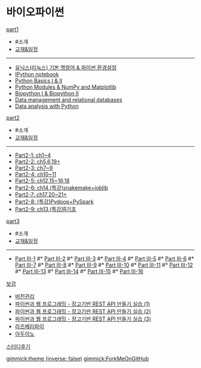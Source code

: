 # 바이오파이썬

[part1]()

  * #소개
  * [교재&일정](doc/part1/intro.md)
  ----------
  * [유닉스(리눅스) 기본 명령어 & 파이썬 환경설정](doc/part1/d01.md)
  * [IPython notebook](doc/part1/d02.md)
  * [Python Basics I & II](doc/part1/d03.md)
  * [Python Modules & NumPy and Matplotlib](doc/part1/d04.md)
  * [Biopython I & Biopython II](doc/part1/d05.md)
  * [Data  management and relational databases](doc/part1/d06.md)
  * [Data analysis with Python](doc/part1/d07.md)

[part2]()

  * #소개
  * [교재&일정](doc/part2/intro.md)
  ----------
  * [Part2-1: ch1~4](doc/part2/d01.md)
  * [Part2-2: ch5,6,19+](doc/part2/d02.md)
  * [Part2-3: ch7~9](doc/part2/d03.md)
  * [Part2-4: ch10~11](doc/part2/d04.md)
  * [Part2-5: ch12,15~16,18](doc/part2/d05.md)
  * [Part2-6: ch14,(특강)snakemake+joblib](doc/part2/d06.md)
  * [Part2-7: ch17,20~21+](doc/part2/d07.md)
  * [Part2-8: (특강)Pydoop+PySpark](doc/part2/d08.md)
  * [Part2-9: ch13,(특강)R기초](doc/part2/d09.md)

[part3]()

  * #소개
  * [교재&일정](doc/part3/intro.md)
  ----------
  * [Part III-1](doc/part3/d01.md)
  #* [Part III-2](doc/part3/d02.md)
  #* [Part III-3](doc/part3/d03.md)
  #* [Part III-4](doc/part3/d04.md)
  #* [Part III-5](doc/part3/d05.md)
  #* [Part III-6](doc/part3/d06.md)
  #* [Part III-7](doc/part3/d07.md)
  #* [Part III-8](doc/part3/d08.md)
  #* [Part III-9](doc/part3/d09.md)
  #* [Part III-10](doc/part3/d10.md)
  #* [Part III-11](doc/part3/d11.md)
  #* [Part III-12](doc/part3/d12.md)
  #* [Part III-13](doc/part3/d13.md)
  #* [Part III-14](doc/part3/d14.md)
  #* [Part III-15](doc/part3/d15.md)
  #* [Part III-16](doc/part3/d16.md)


[보강]()

  * [버전관리](doc/part1/d08.md)
  * [파이썬과 웹 프로그래밍 - 장고기반 REST API 만들기 실습 (1)](doc/part2/d10.md)
  * [파이썬과 웹 프로그래밍 - 장고기반 REST API 만들기 실습 (2)](doc/part2/d11.md)
  * [파이썬과 웹 프로그래밍 - 장고기반 REST API 만들기 실습 (3)](doc/part2/d12.md)
  * [라즈베리파이](doc/part2/d13.md)
  * [아두이노](doc/part2/d14.md)

[스터디후기](doc/afterSchool.md)

[gimmick:theme (inverse: false)](cerulean)
[gimmick:ForkMeOnGitHub](https://github.com/biopy/biopy.github.io)
